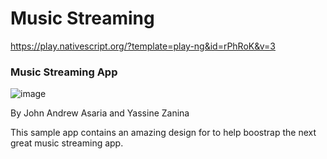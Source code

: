 # Music Streaming


https://play.nativescript.org/?template=play-ng&id=rPhRoK&v=3


### Music Streaming App

![image](https://raw.githubusercontent.com/NativeScript/code-samples/master/screens/music-streaming.gif)

By John Andrew Asaria and Yassine Zanina

This sample app contains an amazing design for to help boostrap the next great music streaming app.

